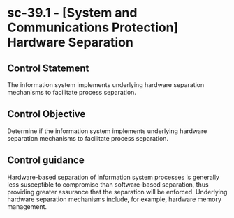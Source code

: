 # sc-39.1 - \[System and Communications Protection\] Hardware Separation

## Control Statement

The information system implements underlying hardware separation mechanisms to facilitate process separation.

## Control Objective

Determine if the information system implements underlying hardware separation mechanisms to facilitate process separation.

## Control guidance

Hardware-based separation of information system processes is generally less susceptible to compromise than software-based separation, thus providing greater assurance that the separation will be enforced. Underlying hardware separation mechanisms include, for example, hardware memory management.
